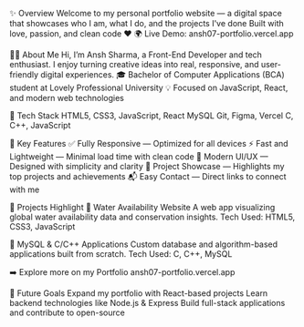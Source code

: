 
✨ Overview
Welcome to my personal portfolio website — a digital space that showcases who I am, what I do, and the projects I've done
Built with love, passion, and clean code ❤️
🌍 Live Demo: ansh07-portfolio.vercel.app

🧑‍💻 About Me
Hi, I’m Ansh Sharma, a Front-End Developer and tech enthusiast.
I enjoy turning creative ideas into real, responsive, and user-friendly digital experiences.
🎓 Bachelor of Computer Applications (BCA) student at Lovely Professional University
💡 Focused on JavaScript, React, and modern web technologies

🚀 Tech Stack
HTML5, CSS3, JavaScript, React
MySQL
Git, Figma, Vercel
C, C++, JavaScript

🌟 Key Features
✅ Fully Responsive — Optimized for all devices
⚡ Fast and Lightweight — Minimal load time with clean code
🎨 Modern UI/UX — Designed with simplicity and clarity
📁 Project Showcase — Highlights my top projects and achievements
📬 Easy Contact — Direct links to connect with me

🧩 Projects Highlight
🔹 Water Availability Website
A web app visualizing global water availability data and conservation insights.
Tech Used: HTML5, CSS3, JavaScript

🔹 MySQL & C/C++ Applications
Custom database and algorithm-based applications built from scratch.
Tech Used: C, C++, MySQL

➡️ Explore more on my Portfolio ansh07-portfolio.vercel.app

🎯 Future Goals
Expand my portfolio with React-based projects
Learn backend technologies like Node.js & Express
Build full-stack applications and contribute to open-source
